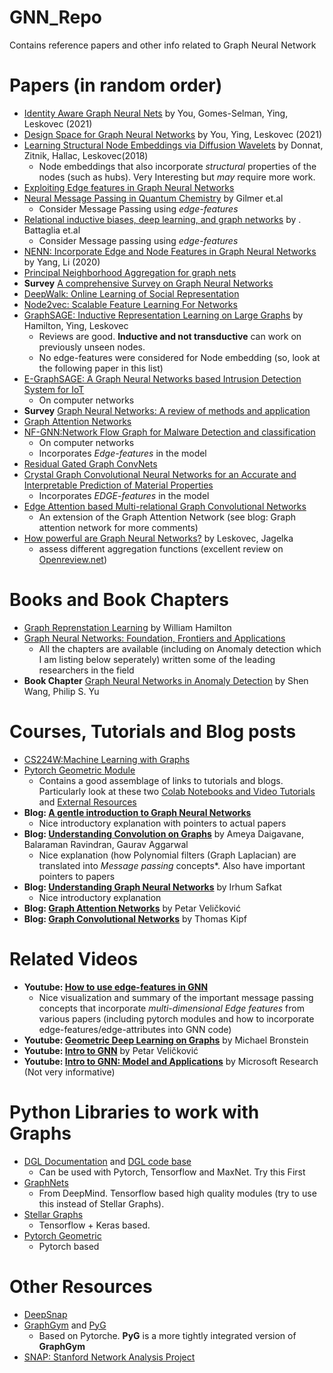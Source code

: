 # GNN_Repo
Contains reference papers and other info related to Graph Neural Network

# Papers (in random order)
- [Identity Aware Graph Neural Nets](https://arxiv.org/pdf/2101.10320.pdf) by You, Gomes-Selman, Ying, Leskovec (2021)
- [Design Space for Graph Neural Networks](https://arxiv.org/pdf/2011.08843.pdf) by You, Ying, Leskovec (2021)
- [Learning Structural Node Embeddings via Diffusion Wavelets](https://arxiv.org/pdf/1710.10321.pdf) by Donnat, Zitnik, Hallac, Leskovec(2018) 
  - Node embeddings that also incorporate *structural* properties of the nodes (such as hubs). Very Interesting but *may* require more work.
- [Exploiting Edge features in Graph Neural Networks](https://arxiv.org/pdf/1809.02709.pdf)
- [Neural Message Passing in Quantum Chemistry](https://arxiv.org/pdf/1704.01212.pdf) by Gilmer et.al
  - Consider Message Passing using *edge-features*
- [Relational inductive biases, deep learning, and graph networks](https://arxiv.org/abs/1806.01261) by . Battaglia et.al
  - Consider Message passing using *edge-features*
- [NENN: Incorporate Edge and Node Features in Graph Neural Networks](http://proceedings.mlr.press/v129/yang20a/yang20a.pdf) by Yang, Li (2020)
- [Principal Neighborhood Aggregation for graph nets](https://docs.google.com/viewer?url=https%3A%2F%2Farxiv.org%2Fpdf%2F2004.05718.pdf)
- **Survey** [A comprehensive Survey on Graph Neural Networks](https://arxiv.org/pdf/1901.00596.pdf)
- [DeepWalk: Online Learning of Social Representation](https://arxiv.org/pdf/1403.6652.pdf)
- [Node2vec: Scalable Feature Learning For Networks](https://arxiv.org/abs/1607.00653)
- [GraphSAGE: Inductive Representation Learning on Large Graphs](https://arxiv.org/abs/1706.02216) by Hamilton, Ying, Leskovec 
  - Reviews are good. **Inductive and not transductive** can work on previously unseen nodes.
  - No edge-features were considered for Node embedding (so, look at the following paper in this list)
- [E-GraphSAGE: A Graph Neural Networks based Intrusion Detection System for IoT](https://arxiv.org/abs/2103.16329) 
  - On computer networks
- **Survey** [Graph Neural Networks: A review of methods and application](https://arxiv.org/abs/1812.08434)  
- [Graph Attention Networks](https://arxiv.org/abs/1710.10903v3) 
- [NF-GNN:Network Flow Graph for Malware Detection and classification](https://arxiv.org/pdf/2103.03939.pdf)
  - On computer networks
  - Incorporates *Edge-features* in the model
- [Residual Gated Graph ConvNets](https://arxiv.org/abs/1711.07553)
- [Crystal Graph Convolutional Neural Networks for an Accurate and
Interpretable Prediction of Material Properties](https://arxiv.org/pdf/1710.10324.pdf)
  - Incorporates *EDGE-features* in the model
- [Edge Attention based Multi-relational Graph Convolutional Networks](https://arxiv.org/pdf/1802.04944v1.pdf) 
  - An extension of the Graph Attention Network (see blog: Graph attention network for more comments)
- [How powerful are Graph Neural Networks?](https://arxiv.org/abs/1810.00826) by Leskovec, Jagelka
  - assess different aggregation functions (excellent review on [Openreview.net](https://openreview.net/forum?id=ryGs6iA5Km))

# Books and Book Chapters
- [Graph Reprenstation Learning](https://www.cs.mcgill.ca/~wlh/grl_book/) by William Hamilton 
- [Graph Neural Networks: Foundation, Frontiers and Applications](https://graph-neural-networks.github.io/#tab-part3)
  - All the chapters are available (including on Anomaly detection which I am listing below seperately) written some of the leading researchers  in the field
- **Book Chapter** [Graph Neural Networks in Anomaly Detection](https://graph-neural-networks.github.io/static/file/chapter26.pdf) by Shen Wang, Philip S. Yu

# Courses, Tutorials and Blog posts
- [CS224W:Machine Learning with Graphs](https://web.stanford.edu/class/cs224w/)
- [Pytorch Geometric Module](https://pytorch-geometric.readthedocs.io/en/latest/notes/introduction.html)
  - Contains a good assemblage of links to tutorials and blogs. Particularly look at these two [Colab Notebooks and Video Tutorials](https://pytorch-geometric.readthedocs.io/en/latest/notes/colabs.html) and [External Resources](https://pytorch-geometric.readthedocs.io/en/latest/notes/resources.html) 
- **Blog: [A gentle introduction to Graph Neural Networks](https://distill.pub/2021/gnn-intro/#other-types-of-graphs-multigraphs-hypergraphs-hypernodes)**
  - Nice introductory explanation with pointers to actual papers
- **Blog: [Understanding Convolution on Graphs](https://distill.pub/2021/understanding-gnns/)** by Ameya Daigavane, Balaraman Ravindran, Gaurav Aggarwal
  - Nice explanation (how Polynomial filters (Graph Laplacian) are translated into *Message passing* concepts*. Also have important pointers to papers
- **Blog: [Understanding Graph Neural Networks](https://irhum.pubpub.org/pub/gnn/release/4)** by Irhum Safkat
  - Nice introductory explanation
- **Blog: [Graph Attention Networks](https://petar-v.com/GAT/)** by Petar Veličković
- **Blog: [Graph Convolutional Networks](https://tkipf.github.io/graph-convolutional-networks/)** by Thomas Kipf

# Related Videos
- **Youtube: [How to use edge-features in GNN](https://www.youtube.com/watch?v=mdWQYYapvR8)**
  - Nice visualization and summary of the important message passing concepts that incorporate *multi-dimensional Edge features* from various papers (including pytorch modules and how to incorporate edge-features/edge-attributes into GNN code)
-  **Youtube: [Geometric Deep Learning on Graphs](https://www.youtube.com/watch?v=b187J4ndZWY&list=WL&index=92&t=20s)** by Michael Bronstein
-  **Youtube: [Intro to GNN](https://www.youtube.com/watch?v=8owQBFAHw7E)** by Petar Veličković 
-  **Youtube: [Intro to GNN: Model and Applications](https://www.youtube.com/watch?v=zCEYiCxrL_0)** by Microsoft Research (Not very informative)  

# Python Libraries to work with Graphs
- [DGL Documentation](https://docs.dgl.ai/index.html) and [DGL code base](https://github.com/dmlc/dgl)
  - Can be used with Pytorch, Tensorflow and MaxNet. Try this First
- [GraphNets](https://github.com/deepmind/graph_nets) 
  - From DeepMind. Tensorflow based high quality modules (try to use this instead of Stellar Graphs). 
- [Stellar Graphs](https://stellargraph.readthedocs.io/en/stable/README.html)
  - Tensorflow + Keras based. 
- [Pytorch Geometric](https://pytorch-geometric.readthedocs.io/en/latest/modules/nn.html)
  - Pytorch based  


# Other Resources
- [DeepSnap](https://snap.stanford.edu/deepsnap/)
- [GraphGym](https://github.com/snap-stanford/GraphGym) and [PyG](https://www.pyg.org/)
  - Based on Pytorche. **PyG** is a more tightly integrated version of **GraphGym** 
- [SNAP: Stanford Network Analysis Project](http://snap.stanford.edu/index.html)
